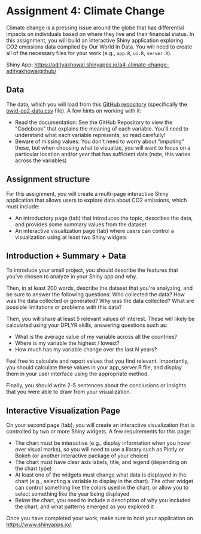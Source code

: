 # Assignment 4: Climate Change

Climate change is a pressing issue around the globe that has differential impacts on individuals based on where they live and their financial status. In this assignment, you will build an interactive Shiny application exploring CO2 emissions data compiled by Our World In Data. You will need to create all of the necessary files for your work (e.g., `app.R`, `ui.R`, `server.R`).

Shiny App: <https://adityakhowal.shinyapps.io/a4-climate-change-adityakhowalgithub/>

## Data

The data, which you will load from this [GitHub repository](https://github.com/owid/co2-data/) (specifically the [owid-co2-data.csv](https://github.com/owid/co2-data/) file). A few hints on working with it:

-   Read the documentation: See the GitHub Repository to view the "Codebook" that explains the meaning of each variable. You'll need to understand what each variable represents, so read carefully!
-   Beware of missing values: You don't need to worry about "imputing" these, but when choosing what to visualize, you will want to focus on a particular location and/or year that has sufficient data (note, this varies across the variables)

## Assignment structure

For this assignment, you will create a multi-page interactive Shiny application that allows users to explore data about CO2 emissions, which must include:

-   An introductory page (tab) that introduces the topic, describes the data, and provides some summary values from the dataset
-   An interactive visualization page (tab) where users can control a visualization using at least two Shiny widgets

## Introduction + Summary + Data

To introduce your small project, you should describe the features that you've chosen to analyze in your Shiny app and why.

Then, in at least 200 words, describe the dataset that you're analyzing, and be sure to answer the following questions: Who collected the data? How was the data collected or generated? Why was the data collected? What are possible limitations or problems with this data? 

Then, you will share at least 5 relevant values of interest. These will likely be calculated using your DPLYR skills, answering questions such as: 

-   What is the average value of my variable across all the countries?
-   Where is my variable the highest / lowest?
-   How much has my variable change over the last N years?

Feel free to calculate and report values that you find relevant. Importantly, you should calculate these values in your app_server.R file, and display them in your user interface using the appropriate method. 

Finally, you should write 2-5 sentences about the conclusions or insights that you were able to draw from your visualization.

## Interactive Visualization Page

On your second page (tab), you will create an interactive visualization that is controlled by two or more Shiny widgets. A few requirements for this page:

-   The chart must be interactive (e.g., display information when you hover over visual marks), so you will need to use a library such as Plotly or Bokeh (or another interactive package of your choice)
-   The chart must have clear axis labels, title, and legend (depending on the chart type)
-   At least one of the widgets must change what data is displayed in the chart (e.g., selecting a variable to display in the chart). The other widget can control something like the colors used in the chart, or allow you to select something like the year being displayed
-   Below the chart, you need to include a description of why you included the chart, and what patterns emerged as you explored it

Once you have completed your work, make sure to host your application on <https://www.shinyapps.io/>.
